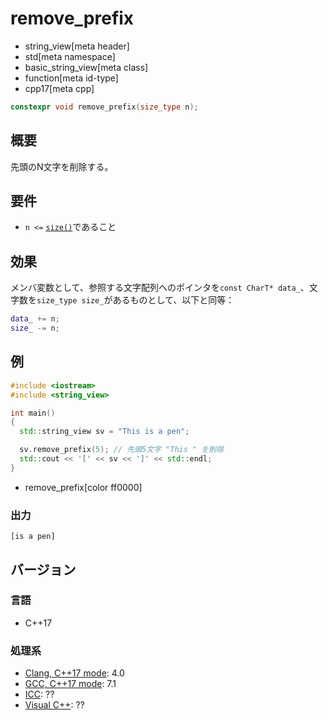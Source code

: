 # remove_prefix
* string_view[meta header]
* std[meta namespace]
* basic_string_view[meta class]
* function[meta id-type]
* cpp17[meta cpp]

```cpp
constexpr void remove_prefix(size_type n);
```

## 概要
先頭のN文字を削除する。


## 要件
- `n <=` [`size()`](size.md)であること


## 効果
メンバ変数として、参照する文字配列へのポインタを`const CharT* data_`、文字数を`size_type size_`があるものとして、以下と同等：

```cpp
data_ += n;
size_ -= n;
```


## 例
```cpp example
#include <iostream>
#include <string_view>

int main()
{
  std::string_view sv = "This is a pen";

  sv.remove_prefix(5); // 先頭5文字 "This " を削除
  std::cout << '[' << sv << ']' << std::endl;
}
```
* remove_prefix[color ff0000]

### 出力
```
[is a pen]
```

## バージョン
### 言語
- C++17

### 処理系
- [Clang, C++17 mode](/implementation.md#clang): 4.0
- [GCC, C++17 mode](/implementation.md#gcc): 7.1
- [ICC](/implementation.md#icc): ??
- [Visual C++](/implementation.md#visual_cpp): ??
